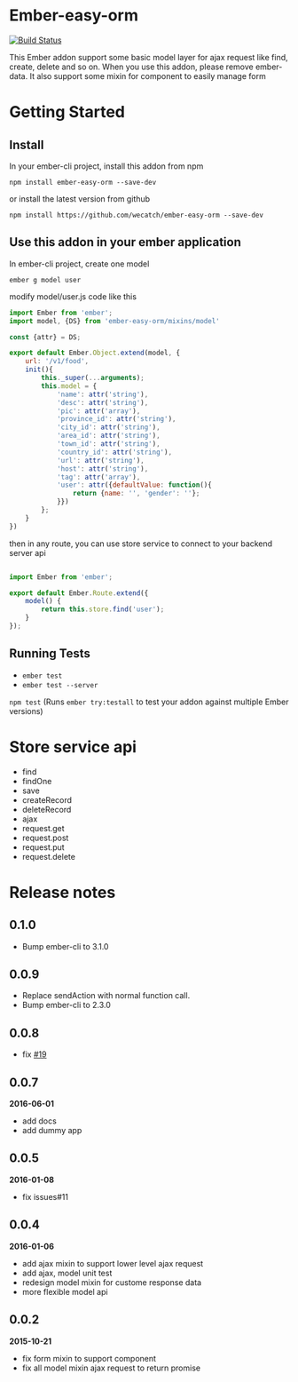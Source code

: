 # Ember-easy-orm

[![Build Status](https://travis-ci.org/wecatch/ember-easy-orm.svg?branch=master)](https://travis-ci.org/wecatch/ember-easy-orm)

This Ember addon support some basic model layer for ajax request like find, create, delete and so on. When you use this addon, please remove ember-data. It also support some mixin for component to easily manage form

# Getting Started

## Install

In your ember-cli project, install this addon from npm 

```
npm install ember-easy-orm --save-dev

```

or install the latest version from github

```
npm install https://github.com/wecatch/ember-easy-orm --save-dev

```

## Use this addon in your ember application

In ember-cli project, create one model

```
ember g model user

```

modify model/user.js code like this


```javascript
import Ember from 'ember';
import model, {DS} from 'ember-easy-orm/mixins/model'

const {attr} = DS;

export default Ember.Object.extend(model, {
    url: '/v1/food',
    init(){
        this._super(...arguments);
        this.model = {
            'name': attr('string'),
            'desc': attr('string'),
            'pic': attr('array'),
            'province_id': attr('string'),
            'city_id': attr('string'),
            'area_id': attr('string'),
            'town_id': attr('string'),
            'country_id': attr('string'),
            'url': attr('string'),
            'host': attr('string'),
            'tag': attr('array'),
            'user': attr({defaultValue: function(){
                return {name: '', 'gender': ''};
            }})
        };
    }
})

```

then in any route, you can use store service to connect to your backend server api

```javascript

import Ember from 'ember';

export default Ember.Route.extend({
    model() {
        return this.store.find('user');
    }
});

```

## Running Tests
 

- `ember test`
- `ember test --server`

`npm test` (Runs `ember try:testall` to test your addon against multiple Ember versions)


# Store service  api

- find
- findOne
- save
- createRecord
- deleteRecord
- ajax
- request.get
- request.post
- request.put
- request.delete


# Release notes

## 0.1.0

- Bump ember-cli to 3.1.0

## 0.0.9

- Replace sendAction with normal function call.
- Bump ember-cli to 2.3.0

## 0.0.8

- fix [#19](https://github.com/wecatch/ember-easy-orm/issues/19)

## 0.0.7

**2016-06-01**

- add docs
- add dummy app

## 0.0.5

**2016-01-08**

- fix issues#11

## 0.0.4

**2016-01-06**

- add ajax mixin to support lower level ajax request
- add ajax, model unit test
- redesign model mixin for custome response data
- more flexible model api

## 0.0.2

**2015-10-21**

- fix form mixin to support component
- fix all model mixin ajax request to return promise

